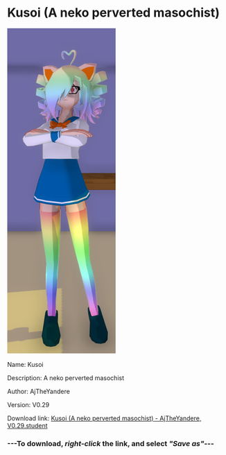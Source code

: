 # Kusoi (A neko perverted masochist)

<img src = "https://raw.githubusercontent.com/Arbiter1223/Daigaku-Gurashi-Custom-Students/master/Students/Files/Kusoi%20(A%20neko%20perverted%20masochist).png">

Name: Kusoi

Description: A neko perverted masochist

Author: AjTheYandere

Version: V0.29

Download link: <a href="https://raw.githubusercontent.com/Arbiter1223/Daigaku-Gurashi-Custom-Students/master/Students/Files/Kusoi%20(A%20neko%20perverted%20masochist)%20-%20AjTheYandere%2C%20V0.29.student">Kusoi (A neko perverted masochist) - AjTheYandere, V0.29.student</a>

### ---**To download, _right-click_ the link, and select _"Save as"_**---

